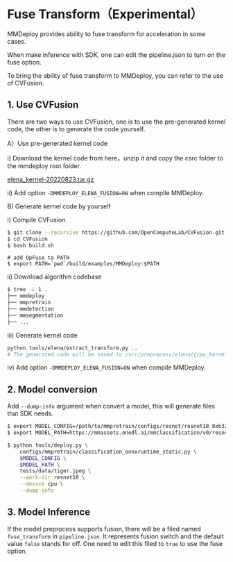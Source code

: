 # Fuse Transform（Experimental）

MMDeploy provides ability to fuse transform for acceleration in some cases.

When make inference with SDK, one can edit the pipeline.json to turn on the fuse option.

To bring the ability of fuse transform to MMDeploy, you can refer to the use of CVFusion.

## 1. Use CVFusion

There are two ways to use CVFusion, one is to use the pre-generated kernel code, the other is to generate the code yourself.

A）Use pre-generated kernel code

i) Download the kernel code from here，unzip it and copy the csrc folder to the mmdeploy root folder.

[elena_kernel-20220823.tar.gz](https://mmassets.onedl.ai/mmdeploy/files/elena_kernel-20220823.tar.gz)

ii) Add option `-DMMDEPLOY_ELENA_FUSION=ON` when compile MMDeploy.

B) Generate kernel code by yourself

i) Compile CVFusion

```bash
$ git clone --recursive https://github.com/OpenComputeLab/CVFusion.git
$ cd CVFusion
$ bash build.sh
```

```
# add OpFuse to PATH
$ export PATH=`pwd`/build/examples/MMDeploy:$PATH
```

ii) Download algorithm codebase

```bash
$ tree -L 1 .
├── mmdeploy
├── mmpretrain
├── mmdetection
├── mmsegmentation
├── ...
```

iii) Generate kernel code

```bash
python tools/elena/extract_transform.py ..
# The generated code will be saved to csrc/preprocess/elena/{cpu_kernel}/{cuda_kernel}
```

iv) Add option `-DMMDEPLOY_ELENA_FUSION=ON` when compile MMDeploy.

## 2. Model conversion

Add `--dump-info` argument when convert a model, this will generate files that SDK needs.

```bash
$ export MODEL_CONFIG=/path/to/mmpretrain/configs/resnet/resnet18_8xb32_in1k.py
$ export MODEL_PATH=https://mmassets.onedl.ai/mmclassification/v0/resnet/resnet18_8xb32_in1k_20210831-fbbb1da6.pth

$ python tools/deploy.py \
    configs/mmpretrain/classification_onnxruntime_static.py \
    $MODEL_CONFIG \
    $MODEL_PATH \
    tests/data/tiger.jpeg \
    --work-dir resnet18 \
    --device cpu \
    --dump-info
```

## 3. Model Inference

If the model preprocess supports fusion, there will be a filed named `fuse_transform` in `pipeline.json`. It represents fusion switch and the default value `false` stands for off. One need to edit this filed to `true` to use the fuse option.
